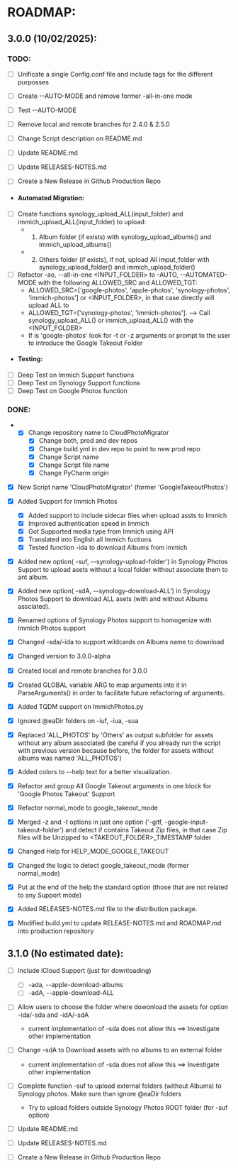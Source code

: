# ROADMAP:

## 3.0.0 (10/02/2025):
### TODO:
- [ ] Unificate a single Config.conf file and include tags for the different purposses
- [ ] Create --AUTO-MODE and remove former -all-in-one mode
- [ ] Test --AUTO-MODE
- [ ] Remove local and remote branches for 2.4.0 & 2.5.0
- [ ] Change Script description on README.md
- [ ] Update README.md
- [ ] Update RELEASES-NOTES.md
- [ ] Create a New Release in Github Production Repo


- #### Automated Migration:
- [ ] Create functions synology_upload_ALL(input_folder) and immich_upload_ALL(input_folder) to upload:
  - 1. Album folder (if exists) with synology_upload_albums() and immich_upload_albums()
  - 2. Others folder (if exists), if not, upload All imput_folder with synology_upload_folder() and immich_upload_folder()
- [ ] Refactor -ao, --all-in-one <INPUT_FOLDER> to -AUTO, --AUTOMATED-MODE <SRC> <TGT> with the following ALLOWED_SRC and ALLOWED_TGT:
  - ALLOWED_SRC=['google-photos', 'apple-photos', 'synology-photos', 'immich-photos'] or <INPUT_FOLDER>, in that case directly will upload ALL to <TGT>  
  - ALLOWED_TGT=['synology-photos', 'immich-photos']. --> Call synology_upload_ALL() or immich_upload_ALL() with the <INPUT_FOLDER>  
  - If is 'google-photos' look for -t or -z arguments or prompt to the user to introduce the Google Takeout Folder


- #### Testing:
- [ ] Deep Test on Immich Support functions
- [ ] Deep Test on Synology Support functions
- [ ] Deep Test on Google Photos function

### DONE:
- - [x] Change repository name to CloudPhotoMigrator
    - [x] Change both, prod and dev repos
    - [x] Change build.yml in dev repo to point to new prod repo
    - [x] Change Script name
    - [x] Change Script file name
    - [x] Change PyCharm origin
- [x] New Script name 'CloudPhotoMigrator' (former 'GoogleTakeoutPhotos')
- [x] Added Support for Immich Photos
  - [x] Added support to include sidecar files when upload assts to Immich
  - [x] Improved authentication speed in Immich
  - [x] Got Supported media type from Immich using API
  - [x] Translated into English all Immich fuctions
  - [x] Tested function -ida to download Albums from immich
- [x] Added new option( -suf, --synology-upload-folder') in Synology Photos Support to upload asets without a local folder without associate them to ant album. 
- [x] Added new option( -sdA, --synology-download-ALL') in Synology Photos Support to download ALL asets (with and without Albums assciated). 
- [x] Renamed options of Synology Photos support to homogenize with Immich Photos support
- [x] Changed -sda/-ida to support wildcards on Albums name to download
- [x] Changed version to 3.0.0-alpha
- [x] Created local and remote branches for 3.0.0
- [x] Created GLOBAL variable ARG to map arguments into it in ParseArguments() in order to facilitate future refactoring of arguments.
- [x] Added TQDM support on ImmichPhotos.py
- [x] Ignored @eaDir folders on -iuf, -iua, -sua
- [x] Replaced 'ALL_PHOTOS' by 'Others' as output subfolder for assets without any album associated (be careful if you already run the script with previous version because before, the folder for assets without albums was named 'ALL_PHOTOS')
- [x] Added colors to --help text for a better visualization.
- [x] Refactor and group All Google Takeout arguments in one block for 'Google Photos Takeout' Support
- [X] Refactor normal_mode to google_takeout_mode
- [x] Merged -z and -t options in just one option ('-gitf, -google-input-takeout-folder') and detect if contains Takeout Zip files, in that case Zip files will be Unzipped to <TAKEOUT_FOLDER>_TIMESTAMP folder
- [x] Changed Help for HELP_MODE_GOOGLE_TAKEOUT
- [x] Changed the logic to detect google_takeout_mode (former normal_mode)
- [x] Put at the end of the help the standard option (those that are not related to any Support mode)
- [x] Added RELEASES-NOTES.md file to the distribution package.
- [x] Modified build.yml to update RELEASE-NOTES.md and ROADMAP.md into production repository


## 3.1.0 (No estimated date):
- [ ] Include iCloud Support (just for downloading)
    - [ ] -ada, --apple-download-albums
    - [ ] -adA, --apple-download-ALL
- [ ] Allow users to choose the folder where dowonload the assets for option -ida/-sda and -idA/-sdA 
  - current implementation of -sda does not allow this ==> Investigate other implementation
- [ ] Change -sdA to Download assets with no albums to an external folder
  - current implementation of -sda does not allow this ==> Investigate other implementation
- [ ] Complete function -suf to upload external folders (without Albums) to Synology photos. Make sure than ignore @eaDir folders
  - Try to upload folders outside Synology Photos ROOT folder (for -suf option)
- [ ] Update README.md
- [ ] Update RELEASES-NOTES.md
- [ ] Create a New Release in Github Production Repo



